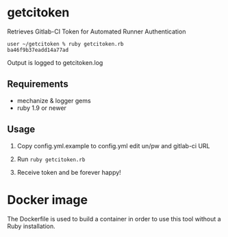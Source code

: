 getcitoken
==========

Retrieves Gitlab-CI Token for Automated Runner Authentication

```
user ~/getcitoken % ruby getcitoken.rb
ba46f9b37eadd14a77ad
```

Output is logged to getcitoken.log

## Requirements

- mechanize & logger gems
- ruby 1.9 or newer

## Usage

1) Copy config.yml.example to config.yml edit un/pw and gitlab-ci URL

2) Run ```ruby getcitoken.rb```

3) Receive token and be forever happy!


Docker image
============

The Dockerfile is used to build a container in order to use this
tool without a Ruby installation.

